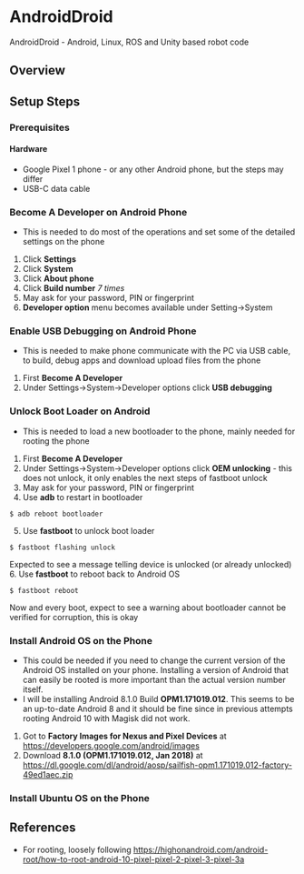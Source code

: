 # AndroidDroid
AndroidDroid - Android, Linux, ROS and Unity based robot code
## Overview

## Setup Steps
### Prerequisites
#### Hardware
* Google Pixel 1 phone - or any other Android phone, but the steps may differ
* USB-C data cable

### Become A Developer on Android Phone
* This is needed to do most of the operations and set some of the detailed settings on the phone
1. Click <b>Settings</b>
2. Click <b>System</b>
3. Click <b>About phone</b>
4. Click <b>Build number</b> <i>7 times</i>
5. May ask for your password, PIN or fingerprint
6. <b>Developer option</b> menu becomes available under Setting->System

### Enable USB Debugging on Android Phone
* This is needed to make phone communicate with the PC via USB cable, to build, debug apps and download upload files from the phone
1. First <b>Become A Developer</b>
2. Under Settings->System->Developer options click <b>USB debugging</b>

### Unlock Boot Loader on Android
* This is needed to load a new bootloader to the phone, mainly needed for rooting the phone
1. First <b>Become A Developer</b>
2. Under Settings->System->Developer options click <b>OEM unlocking</b> - this does not unlock, it only enables the next steps of fastboot unlock
3. May ask for your password, PIN or fingerprint
4. Use <b>adb</b> to restart in bootloader
```
$ adb reboot bootloader
```
5. Use <b>fastboot</b> to unlock boot loader
```
$ fastboot flashing unlock
```
Expected to see a message telling device is unlocked (or already unlocked)
6. Use <b>fastboot</b> to reboot back to Android OS
```
$ fastboot reboot
```
Now and every boot, expect to see a warning about bootloader cannot be verified for corruption, this is okay

### Install Android OS on the Phone
* This could be needed if you need to change the current version of the Android OS installed on your phone. Installing a version of Android that can easily be rooted is more important than the actual version number itself.
* I will be installing Android 8.1.0 Build <b>OPM1.171019.012</b>. This seems to be an up-to-date Android 8 and it should be fine since in previous attempts rooting Android 10 with Magisk did not work. 
1. Got to <b>Factory Images for Nexus and Pixel Devices</b> at https://developers.google.com/android/images
2. Download <b>8.1.0 (OPM1.171019.012, Jan 2018)</b> at https://dl.google.com/dl/android/aosp/sailfish-opm1.171019.012-factory-49ed1aec.zip

### Install Ubuntu OS on the Phone


## References
* For rooting, loosely following https://highonandroid.com/android-root/how-to-root-android-10-pixel-pixel-2-pixel-3-pixel-3a
